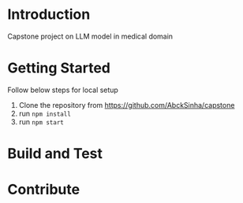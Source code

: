 # Introduction 
Capstone project on LLM model in medical domain 

# Getting Started
Follow below steps for local setup
1.	Clone the repository from https://github.com/AbckSinha/capstone
2.	run `npm install`
3.	run `npm start`


# Build and Test

# Contribute

